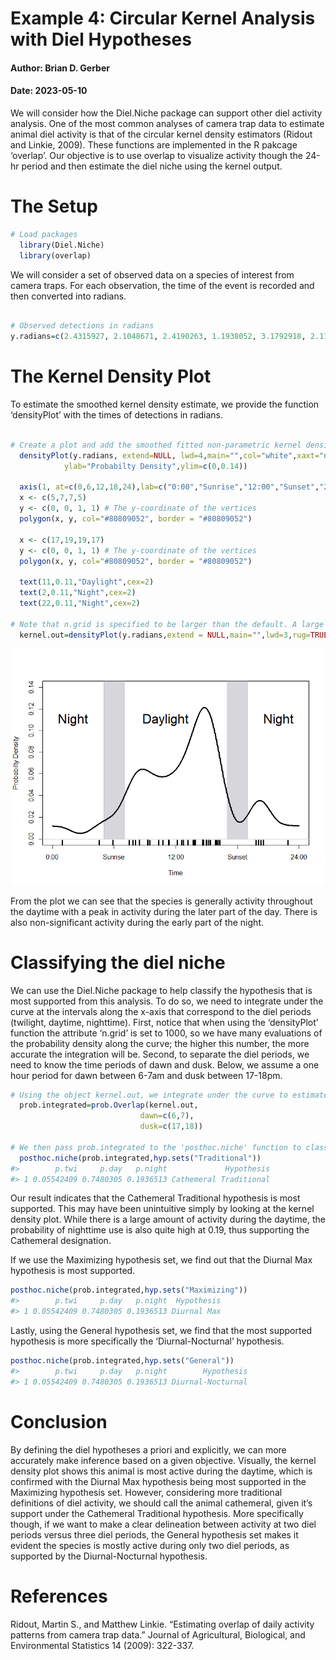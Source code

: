 # Example 4: Circular Kernel Analysis with Diel Hypotheses

#### Author: Brian D. Gerber

#### Date: 2023-05-10

We will consider how the Diel.Niche package can support other diel
activity analysis. One of the most common analyses of camera trap data
to estimate animal diel activity is that of the circular kernel density
estimators (Ridout and Linkie, 2009). These functions are implemented in
the R pakcage ‘overlap’. Our objective is to use overlap to visualize
activity though the 24-hr period and then estimate the diel niche using
the kernel output.

# The Setup

``` r
# Load packages
  library(Diel.Niche)
  library(overlap)
```

We will consider a set of observed data on a species of interest from
camera traps. For each observation, the time of the event is recorded
and then converted into radians.

``` r

# Observed detections in radians
y.radians=c(2.4315927, 2.1048671, 2.4190263, 1.1938052, 3.1792918, 2.1111503, 3.2861059, 3.9269908, 5.1836279, 4.1531855, 4.2223005, 5.3721234, 3.9835395, 3.6191147, 3.3363714, 5.2464597, 2.9719467, 3.4494687, 5.3092916, 3.9332740,  6.0004420, 3.8327430, 2.2179644, 4.1783182, 2.8148670, 2.4755750, 3.9144244, 2.0420352, 0.2513274, 1.5393804, 4.0212386, 3.8201767, 3.8264599, 4.2662828, 3.6316811, 3.5876988, 1.9540706, 3.8453094, 2.9593803, 2.7017697)
```

# The Kernel Density Plot

To estimate the smoothed kernel density estimate, we provide the
function ‘densityPlot’ with the times of detections in radians.

``` r

# Create a plot and add the smoothed fitted non-parametric kernel density estimate
  densityPlot(y.radians, extend=NULL, lwd=4,main="",col="white",xaxt="none",
            ylab="Probabilty Density",ylim=c(0,0.14))

  axis(1, at=c(0,6,12,18,24),lab=c("0:00","Sunrise","12:00","Sunset","24:00"))
  x <- c(5,7,7,5)
  y <- c(0, 0, 1, 1) # The y-coordinate of the vertices
  polygon(x, y, col="#80809052", border = "#80809052")
  
  x <- c(17,19,19,17)
  y <- c(0, 0, 1, 1) # The y-coordinate of the vertices
  polygon(x, y, col="#80809052", border = "#80809052")
  
  text(11,0.11,"Daylight",cex=2)
  text(2,0.11,"Night",cex=2)
  text(22,0.11,"Night",cex=2)

# Note that n.grid is specified to be larger than the default. A large number of density values are needed below when using the 'prob.Overlap' function.  
  kernel.out=densityPlot(y.radians,extend = NULL,main="",lwd=3,rug=TRUE,add=TRUE,n.grid=1000)
```

![](Example4_files/figure-gfm/kernel-1.png)<!-- -->

From the plot we can see that the species is generally activity
throughout the daytime with a peak in activity during the later part of
the day. There is also non-significant activity during the early part of
the night.

# Classifying the diel niche

We can use the Diel.Niche package to help classify the hypothesis that
is most supported from this analysis. To do so, we need to integrate
under the curve at the intervals along the x-axis that correspond to the
diel periods (twilight, daytime, nighttime). First, notice that when
using the ‘densityPlot’ function the attribute ‘n.grid’ is set to 1000,
so we have many evaluations of the probability density along the curve;
the higher this number, the more accurate the integration will be.
Second, to separate the diel periods, we need to know the time periods
of dawn and dusk. Below, we assume a one hour period for dawn between
6-7am and dusk between 17-18pm.

``` r
# Using the object kernel.out, we integrate under the curve to estimate the three probabilities
  prob.integrated=prob.Overlap(kernel.out,
                             dawn=c(6,7),
                             dusk=c(17,18))

# We then pass prob.integrated to the 'posthoc.niche' function to classify the hypothesis that is most supported under the Traditional hypothesis set
  posthoc.niche(prob.integrated,hyp.sets("Traditional"))
#>        p.twi     p.day   p.night             Hypothesis
#> 1 0.05542409 0.7480305 0.1936513 Cathemeral Traditional
```

Our result indicates that the Cathemeral Traditional hypothesis is most
supported. This may have been unintuitive simply by looking at the
kernel density plot. While there is a large amount of activity during
the daytime, the probability of nighttime use is also quite high at
0.19, thus supporting the Cathemeral designation.

If we use the Maximizing hypothesis set, we find out that the Diurnal
Max hypothesis is most supported.

``` r
posthoc.niche(prob.integrated,hyp.sets("Maximizing"))
#>        p.twi     p.day   p.night  Hypothesis
#> 1 0.05542409 0.7480305 0.1936513 Diurnal Max
```

Lastly, using the General hypothesis set, we find that the most
supported hypothesis is more specifically the ‘Diurnal-Nocturnal’
hypothesis.

``` r
posthoc.niche(prob.integrated,hyp.sets("General"))
#>        p.twi     p.day   p.night        Hypothesis
#> 1 0.05542409 0.7480305 0.1936513 Diurnal-Nocturnal
```

# Conclusion

By defining the diel hypotheses a priori and explicitly, we can more
accurately make inference based on a given objective. Visually, the
kernel density plot shows this animal is most active during the daytime,
which is confirmed with the Diurnal Max hypothesis being most supported
in the Maximizing hypothesis set. However, considering more traditional
definitions of diel activity, we should call the animal cathemeral,
given it’s support under the Cathemeral Traditional hypothesis. More
specifically though, if we want to make a clear delineation between
activity at two diel periods versus three diel periods, the General
hypothesis set makes it evident the species is mostly active during only
two diel periods, as supported by the Diurnal-Nocturnal hypothesis.

# References

Ridout, Martin S., and Matthew Linkie. “Estimating overlap of daily
activity patterns from camera trap data.” Journal of Agricultural,
Biological, and Environmental Statistics 14 (2009): 322-337.
